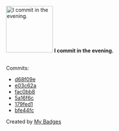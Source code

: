 <img src="https://my-badges.github.io/my-badges/evening-commits.png" alt="I commit in the evening." title="I commit in the evening." width="128">
<strong>I commit in the evening.</strong>
<br><br>

Commits:

- <a href="https://github.com/ccamel/playground-elm/commit/d68f09e73e1e65a3adcb746f9ad2e697907496cd">d68f09e</a>
- <a href="https://github.com/ccamel/playground-elm/commit/e03c62ace3462e73fe1cb50b01ac0d990d824cc0">e03c62a</a>
- <a href="https://github.com/ccamel/terraforming-chez-moi/commit/fac0bb8e98469d9e335add745ce8c1693f738edc">fac0bb8</a>
- <a href="https://github.com/ccamel/terraforming-chez-moi/commit/5a16f6c78ed11f6792abff9668fbf847d5a9f221">5a16f6c</a>
- <a href="https://github.com/ccamel/terraforming-chez-moi/commit/179fed147261b4a48daa61e9452c23a967c8ae11">179fed1</a>
- <a href="https://github.com/ccamel/terraforming-chez-moi/commit/bfe44fc624b50d862e283e1358ce095f91366496">bfe44fc</a>


Created by <a href="https://github.com/my-badges/my-badges">My Badges</a>